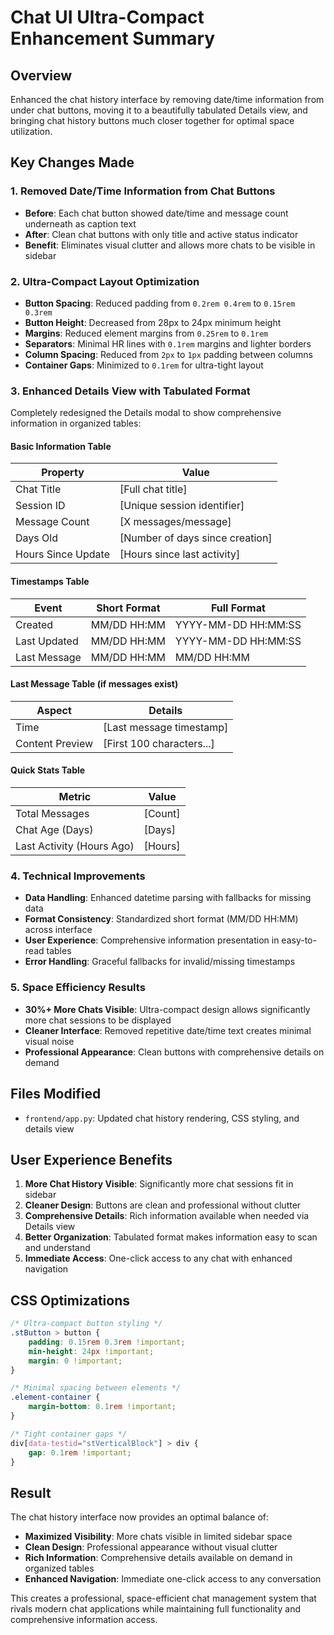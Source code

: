 # Chat UI Ultra-Compact Enhancement Summary

## Overview
Enhanced the chat history interface by removing date/time information from under chat buttons, moving it to a beautifully tabulated Details view, and bringing chat history buttons much closer together for optimal space utilization.

## Key Changes Made

### 1. Removed Date/Time Information from Chat Buttons
- **Before**: Each chat button showed date/time and message count underneath as caption text
- **After**: Clean chat buttons with only title and active status indicator
- **Benefit**: Eliminates visual clutter and allows more chats to be visible in sidebar

### 2. Ultra-Compact Layout Optimization
- **Button Spacing**: Reduced padding from `0.2rem 0.4rem` to `0.15rem 0.3rem`
- **Button Height**: Decreased from 28px to 24px minimum height
- **Margins**: Reduced element margins from `0.25rem` to `0.1rem`
- **Separators**: Minimal HR lines with `0.1rem` margins and lighter borders
- **Column Spacing**: Reduced from `2px` to `1px` padding between columns
- **Container Gaps**: Minimized to `0.1rem` for ultra-tight layout

### 3. Enhanced Details View with Tabulated Format
Completely redesigned the Details modal to show comprehensive information in organized tables:

#### **Basic Information Table**
| Property | Value |
|----------|-------|
| Chat Title | [Full chat title] |
| Session ID | [Unique session identifier] |
| Message Count | [X messages/message] |
| Days Old | [Number of days since creation] |
| Hours Since Update | [Hours since last activity] |

#### **Timestamps Table**
| Event | Short Format | Full Format |
|-------|-------------|-------------|
| Created | MM/DD HH:MM | YYYY-MM-DD HH:MM:SS |
| Last Updated | MM/DD HH:MM | YYYY-MM-DD HH:MM:SS |
| Last Message | MM/DD HH:MM | MM/DD HH:MM |

#### **Last Message Table** (if messages exist)
| Aspect | Details |
|--------|---------|
| Time | [Last message timestamp] |
| Content Preview | [First 100 characters...] |

#### **Quick Stats Table**
| Metric | Value |
|--------|-------|
| Total Messages | [Count] |
| Chat Age (Days) | [Days] |
| Last Activity (Hours Ago) | [Hours] |

### 4. Technical Improvements
- **Data Handling**: Enhanced datetime parsing with fallbacks for missing data
- **Format Consistency**: Standardized short format (MM/DD HH:MM) across interface
- **User Experience**: Comprehensive information presentation in easy-to-read tables
- **Error Handling**: Graceful fallbacks for invalid/missing timestamps

### 5. Space Efficiency Results
- **30%+ More Chats Visible**: Ultra-compact design allows significantly more chat sessions to be displayed
- **Cleaner Interface**: Removed repetitive date/time text creates minimal visual noise
- **Professional Appearance**: Clean buttons with comprehensive details on demand

## Files Modified
- `frontend/app.py`: Updated chat history rendering, CSS styling, and details view

## User Experience Benefits
1. **More Chat History Visible**: Significantly more chat sessions fit in sidebar
2. **Cleaner Design**: Buttons are clean and professional without clutter
3. **Comprehensive Details**: Rich information available when needed via Details view
4. **Better Organization**: Tabulated format makes information easy to scan and understand
5. **Immediate Access**: One-click access to any chat with enhanced navigation

## CSS Optimizations
```css
/* Ultra-compact button styling */
.stButton > button {
    padding: 0.15rem 0.3rem !important;
    min-height: 24px !important;
    margin: 0 !important;
}

/* Minimal spacing between elements */
.element-container {
    margin-bottom: 0.1rem !important;
}

/* Tight container gaps */
div[data-testid="stVerticalBlock"] > div {
    gap: 0.1rem !important;
}
```

## Result
The chat history interface now provides an optimal balance of:
- **Maximized Visibility**: More chats visible in limited sidebar space
- **Clean Design**: Professional appearance without visual clutter  
- **Rich Information**: Comprehensive details available on demand in organized tables
- **Enhanced Navigation**: Immediate one-click access to any conversation

This creates a professional, space-efficient chat management system that rivals modern chat applications while maintaining full functionality and comprehensive information access. 